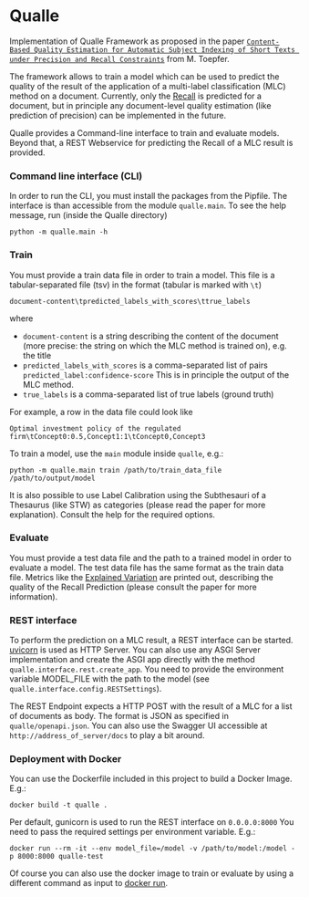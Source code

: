 # Qualle

Implementation of Qualle Framework as proposed in the paper
[``Content-Based Quality Estimation for Automatic Subject Indexing of Short Texts
under Precision and Recall Constraints``](https://doi.org/10.1007/978-3-030-00066-0_1) from M. Toepfer.

The framework allows to train a model which can be used to predict
the quality of the result of the application of a multi-label classification (MLC) 
method on a  document. Currently, only the
[Recall](https://en.wikipedia.org/wiki/Precision_and_recall) 
is predicted for a document, but in principle
any document-level quality estimation (like prediction of precision) can be 
implemented in the future.

Qualle provides a Command-line interface to train
and evaluate models. Beyond that, a REST Webservice for predicting
the Recall of a MLC result is provided.

### Command line interface (CLI)
In order to run the CLI, you must install the packages from the Pipfile.
The interface is than accessible from the module ``qualle.main``. To
see the help message, run (inside the Qualle directory)

``python -m qualle.main -h``


### Train
You must provide a train data file in order to train a model. 
This file is a tabular-separated file (tsv) in the format (tabular is marked with ``\t``)

```document-content\tpredicted_labels_with_scores\ttrue_labels```

where
- ``document-content`` is a string describing the content of the document
(more precise: the string on which the MLC method is trained on), e.g. the title
- ``predicted_labels_with_scores`` is a comma-separated list of pairs ``predicted_label:confidence-score``
This is in principle the output of the MLC method.
- ``true_labels`` is a comma-separated list of true labels (ground truth)

For example, a row in the data file could look like 

``Optimal investment policy of the regulated firm\tConcept0:0.5,Concept1:1\tConcept0,Concept3``

To train a model, use the ``main`` module inside ``qualle``, e.g.:

``python -m qualle.main train /path/to/train_data_file /path/to/output/model``

It is also possible to use Label Calibration using the Subthesauri of a Thesaurus (like STW)
as categories (please read the paper for more explanation). Consult the help for the required options.

### Evaluate
You must provide a test data file and the path to a trained model in order to evaluate a model.
The test data file has the same format as the train data file. Metrics
like the [Explained Variation](https://en.wikipedia.org/wiki/Explained_variation) are printed out, describing the quality
of the Recall Prediction (please consult the paper for more information).

### REST interface
To perform the prediction on a MLC result, a REST interface can be started. 
[uvicorn](https://www.uvicorn.org/) is used as HTTP Server. You can also use any
ASGI Server implementation and create the ASGI app directly with the method
``qualle.interface.rest.create_app``. You need to provide the environment variable
MODEL_FILE with the path to the model (see ``qualle.interface.config.RESTSettings``).

The REST Endpoint expects a HTTP POST with the result of a MLC for a list of documents
as body. The format is JSON as specified in ``qualle/openapi.json``. You can also use
the Swagger UI accessible at ``http://address_of_server/docs`` to play a bit around.

### Deployment with Docker
You can use the Dockerfile included in this project to build a Docker Image. E.g.:

 ``docker build -t qualle .``

Per default, gunicorn is used to run the REST interface on ``0.0.0.0:8000``
You need to pass the required settings per environment variable. E.g.:

``docker run --rm -it --env model_file=/model -v /path/to/model:/model -p 8000:8000 qualle-test``

Of course you can also use the docker image to train or evaluate by using a 
different command as input to [docker run](https://docs.docker.com/engine/reference/run/#general-form).